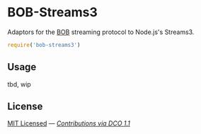# BOB-Streams3

Adaptors for the [BOB](https://github.com/Fishrock123/bob) streaming protocol to Node.js's Streams3.

```js
require('bob-streams3')
```

## Usage

tbd, wip

## License

[MIT Licensed](license) — _[Contributions via DCO 1.1](contributing.md#developers-certificate-of-origin)_
